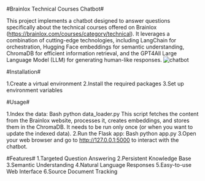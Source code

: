 #Brainlox Technical Courses Chatbot#

This project implements a chatbot designed to answer questions specifically about the technical courses offered on Brainlox (https://brainlox.com/courses/category/technical). It leverages a combination of cutting-edge technologies, including LangChain for orchestration, Hugging Face embeddings for semantic understanding, ChromaDB for efficient information retrieval, and the GPT4All Large Language Model (LLM) for generating human-like responses.
![chatbot](https://github.com/user-attachments/assets/b2adf8c9-a3fd-4baa-a193-a5c79da1518d)

#Installation#

1.Create a virtual environment
2.Install the required packages
3.Set up environment variables

#Usage#

1.Index the data:
Bash
python data_loader.py
This script fetches the content from the Brainlox website, processes it, creates embeddings, and stores them in the ChromaDB.  It needs to be run only once (or when you want to update the indexed data).
2.Run the Flask app:
Bash
python app.py
3.Open your web browser and go to http://127.0.0.1:5000 to interact with the chatbot.

#Features#
1.Targeted Question Answering
2.Persistent Knowledge Base
3.Semantic Understanding
4.Natural Language Responses
5.Easy-to-use Web Interface
6.Source Document Tracking
